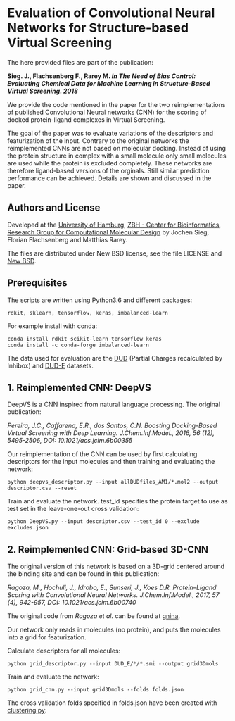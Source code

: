 # Evaluation of Convolutional Neural Networks for Structure-based Virtual Screening
The here provided files are part of the publication: 

**Sieg. J., Flachsenberg F., Rarey M. _In The Need of Bias Control: Evaluating Chemical Data for Machine Learning in 
Structure-Based Virtual Screening. 2018_**

We provide the code mentioned in the paper for the two reimplementations of
published Convolutional Neural networks (CNN) for the scoring of docked 
protein-ligand complexes in Virtual Screening. 

The goal of the paper was to evaluate variations of the descriptors 
and featurization of the input. Contrary to the original networks the reimplemented CNNs are not based on molecular
docking. Instead of using the protein structure in complex with a small molecule only small molecules are used 
while the protein is excluded completely. These networks are therefore ligand-based
versions of the orginals. Still similar prediction performance
can be achieved. Details are shown and discussed in the paper.

## Authors and License

Developed at the [University of Hamburg](https://www.uni-hamburg.de/), 
[ZBH - Center for Bioinformatics](http://www.zbh.uni-hamburg.de), 
[Research Group for Computational Molecular Design](http://www.zbh.uni-hamburg.de/amd) by Jochen Sieg, Florian Flachsenberg and Matthias Rarey.

The files are distributed under New BSD license,
see the file LICENSE and [New BSD](https://opensource.org/licenses/BSD-3-Clause). 

## Prerequisites

The scripts are written using Python3.6 and different packages:

```rdkit, sklearn, tensorflow, keras, imbalanced-learn  ```

For example install with conda:

```
conda install rdkit scikit-learn tensorflow keras
conda install -c conda-forge imbalanced-learn 
 ```

The data used for evaluation are the [DUD](dud.docking.org) (Partial Charges recalculated by Inhibox)  and [DUD-E](dude.docking.org) datasets.

## 1. Reimplemented CNN: DeepVS
DeepVS is a CNN inspired from natural language processing. The original publication:

_Pereira, J.C., Caffarena, E.R., dos Santos, C.N.
Boosting Docking-Based Virtual Screening with Deep Learning.
J.Chem.Inf.Model., 2016, 56 (12), 5495-2506,
DOI: 10.1021/acs.jcim.6b00355_

Our reimplementation of the CNN can be used by first calculating descriptors for the input molecules and then
training and evaluating the network:

```
python deepvs_descriptor.py --input allDUDfiles_AM1/*.mol2 --output descriptor.csv --reset
```

Train and evaluate the network. test_id specifies the protein target to use as 
test set in the leave-one-out cross validation:

```
python DeepVS.py --input descriptor.csv --test_id 0 --exclude excludes.json
```


## 2. Reimplemented CNN: Grid-based 3D-CNN

The original version of this network is based on a 3D-grid centered around 
the binding site and can be found in this publication:

_Ragoza, M., Hochuli, J., Idrobo, E., Sunseri, J., Koes D.R.
Protein–Ligand Scoring with Convolutional Neural Networks.
J.Chem.Inf.Model., 2017, 57 (4), 942-957,
DOI: 10.1021/acs.jcim.6b00740_

The original code from _Ragoza et al._ can be found at [gnina](https://github.com/gnina).


Our network only reads in molecules (no protein), and puts the molecules into
a grid for featurization. 

Calculate descriptors for all molecules:

```
python grid_descriptor.py --input DUD_E/*/*.smi --output grid3Dmols
```


Train and evaluate the network:
```
python grid_cnn.py --input grid3Dmols --folds folds.json
```

The cross validation folds specified in folds.json have been created with [clustering.py](https://github.com/gnina/scripts/blob/9cf8892010873b672f370a122e32aa8bc496a5e1/clustering.py):
